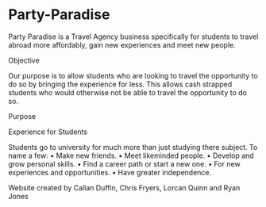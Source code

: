 # Party-Paradise

Party Paradise is a Travel Agency business specifically for students to travel abroad more affordably, gain new experiences and meet new people.

Objective

Our purpose is to allow students who are looking to travel the opportunity to do so by bringing the experience for less. This allows cash strapped students who would otherwise not be able to travel the opportunity to do so.

Purpose
 
Experience for Students

Students go to university for much more than just studying there subject. To name a few:
	•	Make new friends.
	•	Meet likeminded people.
	•	Develop and grow personal skills.
	•	Find a career path or start a new one.
	•	For new experiences and opportunities.
	•	Have greater independence.



Website created by Callan Duffin, Chris Fryers, Lorcan Quinn and Ryan Jones
